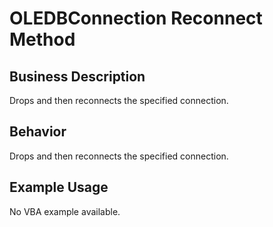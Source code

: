 # OLEDBConnection Reconnect Method

## Business Description
Drops and then reconnects the specified connection.

## Behavior
Drops and then reconnects the specified connection.

## Example Usage
No VBA example available.